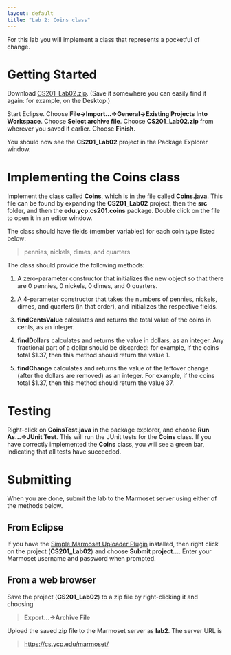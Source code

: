 ```yaml
---
layout: default
title: "Lab 2: Coins class"
---
```


For this lab you will implement a class that represents a pocketful of change.

Getting Started
===============

Download [CS201\_Lab02.zip](CS201_Lab02.zip). (Save it somewhere you can easily find it again: for example, on the Desktop.)

Start Eclipse. Choose **File&rarr;Import...&rarr;General&rarr;Existing Projects Into Workspace**. Choose **Select archive file**. Choose **CS201\_Lab02.zip** from wherever you saved it earlier. Choose **Finish**.

You should now see the **CS201\_Lab02** project in the Package Explorer window.

Implementing the Coins class
============================

Implement the class called **Coins**, which is in the file called **Coins.java**. This file can be found by expanding the **CS201\_Lab02** project, then the **src** folder, and then the **edu.ycp.cs201.coins** package. Double click on the file to open it in an editor window.

The class should have fields (member variables) for each coin type listed below:

> pennies, nickels, dimes, and quarters

The class should provide the following methods:

1.  A zero-parameter constructor that initializes the new object so that there are 0 pennies, 0 nickels, 0 dimes, and 0 quarters.

2.  A 4-parameter constructor that takes the numbers of pennies, nickels, dimes, and quarters (in that order), and initializes the respective fields.

3.  **findCentsValue** calculates and returns the total value of the coins in cents, as an integer.

4.  **findDollars** calculates and returns the value in dollars, as an integer. Any fractional part of a dollar should be discarded: for example, if the coins total $1.37, then this method should return the value 1.

5.  **findChange** calculates and returns the value of the leftover change (after the dollars are removed) as an integer. For example, if the coins total $1.37, then this method should return the value 37.

Testing
=======

Right-click on **CoinsTest.java** in the package explorer, and choose **Run As...&rarr;JUnit Test**. This will run the JUnit tests for the **Coins** class. If you have correctly implemented the **Coins** class, you will see a green bar, indicating that all tests have succeeded.

Submitting
==========

When you are done, submit the lab to the Marmoset server using either of the methods below.

From Eclipse
------------

If you have the [Simple Marmoset Uploader Plugin](../resources/index.html) installed, then right click on the project (**CS201\_Lab02**) and choose **Submit project...**. Enter your Marmoset username and password when prompted.

From a web browser
------------------

Save the project (**CS201\_Lab02**) to a zip file by right-clicking it and choosing

> **Export...&rarr;Archive File**

Upload the saved zip file to the Marmoset server as **lab2**. The server URL is

> <https://cs.ycp.edu/marmoset/>
